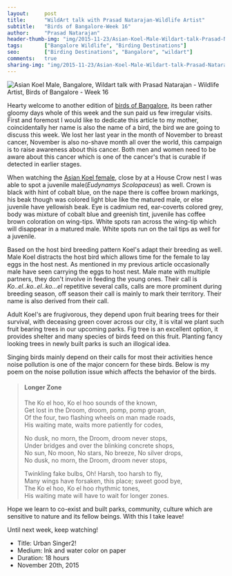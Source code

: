 ```yaml
---
layout:     post
title:      "WildArt talk with Prasad Natarajan-Wildlife Artist"
subtitle:   "Birds of Bangalore-Week 16"
author:     "Prasad Natarajan"
header-thumb-img: "img/2015-11-23/Asian-Koel-Male-Wildart-talk-Prasad-Natarajan-thumb.jpg"
tags:       ["Bangalore Wildlife", "Birding Destinations"]
seo: 		["Birding Destinations", "Bangalore", "wildart"]
comments:   true
sharing-img: "img/2015-11-23/Asian-Koel-Male-Wildart-talk-Prasad-Natarajan.jpg"
---
```



<img src="{{ site.baseurl }}/img/2015-11-23/Asian-Koel-Male-Wildart-talk-Prasad-Natarajan.jpg" alt="Asian Koel Male, Bangalore, Wildart talk with Prasad Natarajan - Wildlife Artist, Birds of Bangalore - Week 16">

<p>
Hearty welcome to another edition of <a href="{{ site.baseurl }}/wildart" target="_blank">birds of Bangalore</a>, its been rather gloomy days whole of this week and the sun paid us few irregular visits. First and foremost I would like to dedicate this article to my mother, coincidentally her name is also the name of a bird, the bird we are going to discuss this week. We lost her last year in the month of November to breast cancer, November is also no-shave month all over the world, this campaign is to raise awareness about this cancer. Both men and women need to be aware about this cancer which is one of the cancer's that is curable if detected in earlier stages.
</p>

<p>
When watching the <a href="{{ site.baseurl }}/wildart/2015-11-14-Asian-Koel.html" target="_blank">Asian Koel female</a>, close by at a House Crow nest I was able to spot a juvenile male(<em>Eudynamys Scolopaceus</em>) as well. Crown is black with hint of cobalt blue, on the nape there is coffee brown markings, his beak though was colored light blue like the matured male, or else juvenile have yellowish beak. Eye is cadmium red, ear-coverts colored grey, body was mixture of cobalt blue and greenish tint, juvenile has coffee brown coloration on wing-tips. White spots ran across the wing-tip which will disappear in a matured male. White spots run on the tail tips as well for a juvenile.
</p>

<p>
Based on the host bird breeding pattern Koel's adapt their breeding as well. Male Koel distracts the host bird which allows time for the female to lay eggs in the host nest. As mentioned in my previous article occasionally male have seen carrying the eggs to host nest. Male mate with multiple partners, they don't involve in feeding the young ones. Their call is <em>Ko..el..ko..el..ko...el</em> repetitive several calls,  calls are more prominent during breeding season, off season their call is mainly to mark their territory. Their name is also derived from their call. 
</p>

<p>
Adult Koel's are frugivorous, they depend upon fruit bearing trees for their survival, with deceasing green cover across our city, it is vital we plant such fruit bearing trees in our upcoming parks. Fig tree is an excellent option, it provides shelter and many species of birds feed on this fruit. Planting fancy looking trees in newly built parks is such an illogical idea. 
</p>

<p>
Singing birds mainly depend on their calls for most their activities hence noise pollution is one of the major concern for these birds. Below is my poem on the noise pollution issue which affects the behavior of the birds. 
</p>


<blockquote>
<h4>Longer Zone</h4>
<p>The Ko el hoo, Ko el hoo sounds of the known,<br/>
Get lost in the Droom, droom, pomp, pomp groan,<br/>
Of the four, two flashing wheels on man made roads,<br/>
His waiting mate, waits more patiently for codes,<br/>
</p>

<p>No dusk, no morn, the Droom, droom never stops,<br/>
Under bridges and over the blinking concrete shops,<br/>
No sun, No moon, No stars, No breeze, No silver drops,<br/>
No dusk, no morn, the Droom, droom never stops,<br/>
</p>

<p>Twinkling fake bulbs, Oh! Harsh, too harsh to fly,<br/>
Many wings have forsaken, this place; sweet good bye,<br/>
The Ko el hoo, Ko el hoo rhythmic tones,<br/>
 His waiting mate will have to wait for longer zones.<br/>
</p>
</blockquote>

<p>
Hope we learn to co-exist and built parks, community, culture which are sensitive to nature and its fellow beings. With this I take leave!
</p>

<p>
Until next week, keep watching!
</p>

<p>
	<ul>
		 <li>Title: Urban Singer2!</li>
		 <li>Medium: Ink and water color on paper</li>
		 <li>Duration: 18 hours</li>
		 <li>November 20th, 2015</li>
 	</ul>
</p>

